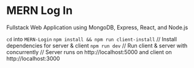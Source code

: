 # MERN Log In
Fullstack Web Application using MongoDB, Express, React, and Node.js

`cd` into `MERN-Login`
`npm install && npm run client-install` // Install dependencies for server & client
`npm run dev` // Run client & server with concurrently
// Server runs on http://localhost:5000 and client on http://localhost:3000
